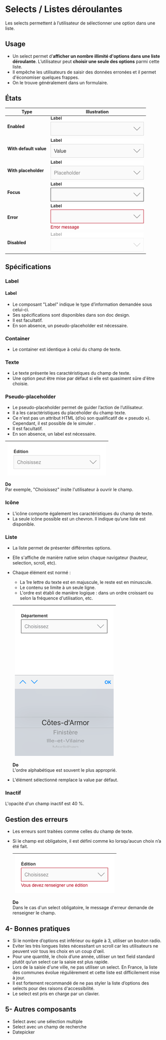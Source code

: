 # Selects / Listes déroulantes

Les selects permettent à l’utilisateur de sélectionner une option dans une liste.


## Usage

- Un select permet d’**afficher un nombre illimité d'options dans une liste déroulante**. L’utilisateur peut **choisir une seule des options** parmi cette liste.
- Il empêche les utilisateurs de saisir des données erronées et il permet d'économiser quelques frappes.
- On le trouve généralement dans un formulaire.

## États


Type | Illustration
------------ | ------------- |
**Enabled** | ![select__enabled](design/select__enabled.png)
**With default value** |![select__with-default-value](design/select__with-default-value.png)
**With placeholder** |![select__with-placeholder](design/select__with-placeholder.png)
**Focus** |![select__focus](design/select__focus.png)
**Error** |![select__error](design/select__error.png)
**Disabled** |![select__disabled](design/select__disabled.png)

## Spécifications

### Label

#### Label
- Le composant "Label" indique le type d’information demandée sous celui-ci.
- Ses spécifications sont disponibles dans son doc design.
- Il est facultatif.
- En son absence, un pseudo-placeholder est nécessaire.

### Container

- Le container est identique à celui du champ de texte.

### Texte

- Le texte présente les caractéristiques du champ de texte.
- Une option peut être mise par défaut si elle est quasiment sûre d'être choisie.

### Pseudo-placeholder
- Le pseudo-placeholder permet de guider l’action de l’utilisateur.
- Il a les caractéristiques du placeholder du champ texte.
- Ce n'est pas un attribut HTML (d’où son qualificatif de «&nbsp;pseudo&nbsp;»). Cependant, il est possible de le simuler .
- Il est facultatif.
- En son absence, un label est nécessaire.

<div class="do-dont">
<div class="do">

![select__ex__default](design/select__ex__default.png) |
------------ |
**Do** <br/> Par exemple, "Choisissez" insite l'utilisateur à ouvrir le champ.

 </div>
 </div>


### Icône

- L'icône comporte également les caractéristiques du champ de texte.
- La seule icône possible est un chevron. Il indique qu’une liste est disponible.


### Liste

- La liste permet de présenter différentes options.
- Elle s'affiche de manière native selon chaque navigateur (hauteur, selection, scroll, etc).
- Chaque élément est normé :
  - La 1re lettre du texte est en majuscule, le reste est en minuscule.
  - Le contenu se limite à un seule ligne.
  - L'ordre est établi de manière logique : dans un ordre croissant ou selon la fréquence d'utilisation, etc.


  <div class="do-dont">
  <div class="do">

  ![select__ex__focus-ios](design/select__ex__focus-ios.png) |
  ------------ |
  **Do** <br/> L'ordre alphabétique est souvent le plus approprié.

   </div>
   </div>


- L'élément sélectionné remplace la value par défaut.

### Inactif
L'opacité d'un champ inactif est 40 %.

## Gestion des erreurs

- Les erreurs sont traitées comme celles du champ de texte.
- Si le champ est obligatoire, il est défini comme ko lorsqu’aucun choix n’a été fait.


  <div class="do-dont">
  <div class="do">

  ![select__exemples__error](design/select__exemples__error.png) |
  ------------ |
  **Do** <br/> Dans le cas d'un select obligatoire, le message d'erreur demande de renseigner le champ.

   </div>
   </div>



## 4- Bonnes pratiques

- Si le nombre d’options est inférieur ou égale à 3, utiliser un bouton radio.
- Eviter les très longues listes nécessitant un scroll car les utilisateurs ne peuvent voir tous les choix en un coup d'œil.
- Pour une quantité, le choix d’une année, utiliser un text field standard plutôt qu’un select car la saisie est plus rapide.
- Lors de la saisie d'une ville, ne pas utiliser un select. En France, la liste des communes évolue régulièrement et cette liste est difficilement mise à jour.
- Il est fortement recommandé de ne pas styler la liste d’options des selects pour des raisons d'accessibilité.
- Le select est pris en charge par un clavier.


## 5- Autres composants

- Select avec une sélection multiple
- Select avec un champ de recherche
- Datepicker
